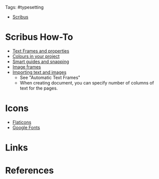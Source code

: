 Tags: #typesetting

- [Scribus]( https://www.scribus.net/)
	
# Scribus How-To
- [Text Frames and properties](https://www.youtube.com/watch?v=JTo_NZeOPqA&t=387s)
- [Colours in your project](https://www.youtube.com/watch?v=ylk3I3_j630)
- [Smart guides and snapping](https://www.youtube.com/watch?v=ltwFfwuXMW0&t=22s)
- [Image frames](https://www.youtube.com/watch?v=TFEsMNalHeQ)
- [Importing text and images](https://archive.flossmanuals.net/scribus-2/importing-text-and-images.html)
	- See "Automatic Text Frames"
	- When creating document, you can specify number of columns of text for the pages.

# Icons
- [Flaticons](https://www.flaticon.com/search?word=garlic)
- [Google Fonts](https://fonts.google.com/icons?icon.set=Material+Symbols)

# Links

# References